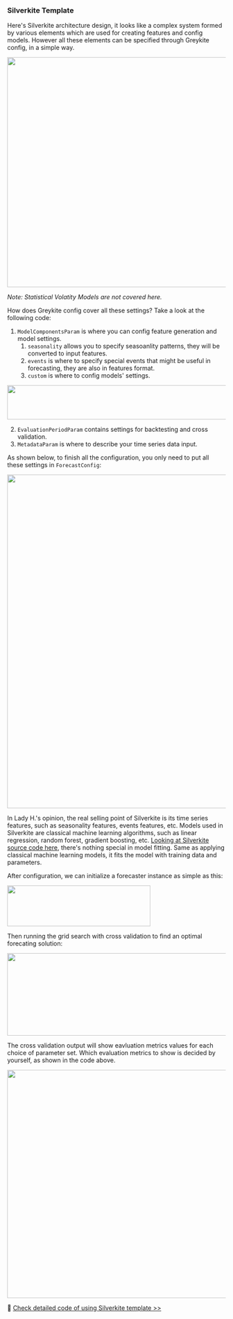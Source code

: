 ### Silverkite Template

Here's Silverkite architecture design, it looks like a complex system formed by various elements which are used for creating features and config models. However all these elements can be specified through Greykite config, in a simple way.

<p align="left">
<img src="https://github.com/lady-h-world/My_Garden/blob/main/images/Garden_Totem_images/forecasting/silverkite_architecture.png" width="1125" height="530" />
</p>

<i>Note: Statistical Volatity Models are not covered here.</i> 

How does Greykite config cover all these settings? Take a look at the following code:

1. `ModelComponentsParam` is where you can config feature generation and model settings.
   1. `seasonality` allows you to specify seasoanlity patterns, they will be converted to input features.
   2. `events` is where to specify special events that might be useful in forecasting, they are also in features format.
   3. `custom` is where to config models' settings.

<p align="left">
<img src="https://github.com/lady-h-world/My_Garden/blob/main/images/Garden_Totem_images/notes/gk_param_multi_choices.png" width="766" height="79" />
</p>

2. `EvaluationPeriodParam` contains settings for backtesting and cross validation.
3. `MetadataParam` is where to describe your time series data input.

As shown below, to finish all the configuration, you only need to put all these settings in `ForecastConfig`:

<p align="left">
<img src="https://github.com/lady-h-world/My_Garden/blob/main/images/Garden_Totem_images/forecasting/config_silverkite.png" width="990" height="769" />
</p>

In Lady H.'s opinion, the real selling point of Silverkite is its time series features, such as seasonality features, events features, etc. Models used in Silverkite are classical machine learning algorithms, such as linear regression, random forest, gradient boosting, etc. [Looking at Silverkite source code here][1], there's nothing special in model fitting. Same as applying classical machine learning models, it fits the model with training data and parameters.

After configuration, we can initialize a forecaster instance as simple as this:

<p align="left">
<img src="https://github.com/lady-h-world/My_Garden/blob/main/images/Garden_Totem_images/forecasting/silverkite_init.png" width="330" height="94" />
</p>

Then running the grid search with cross validation to find an optimal forecating solution:

<p align="left">
<img src="https://github.com/lady-h-world/My_Garden/blob/main/images/Garden_Totem_images/forecasting/silverkite_cv_code.png" width="1022" height="190" />
</p>

The cross validation output will show eavluation metrics values for each choice of parameter set. Which evaluation metrics to show is decided by yourself, as shown in the code above.

<p align="left">
<img src="https://github.com/lady-h-world/My_Garden/blob/main/images/Garden_Totem_images/forecasting/silverkite_cv_output.png" width="1066" height="526" />
</p>

🌻 [Check detailed code of using Silverkite template >>][2]

[1]:https://github.com/linkedin/greykite/blob/7926970280a083a1457e586574327f2d21461126/greykite/algo/common/ml_models.py#L232-L259
[2]:https://github.com/lady-h-world/My_Garden/blob/main/code/yinyang/greykite_experiments/gk_forecast_tuning.ipynb
